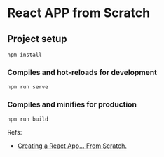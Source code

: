 # React APP from Scratch

## Project setup

```
npm install
```

### Compiles and hot-reloads for development
```
npm run serve
```

### Compiles and minifies for production
```
npm run build
```

Refs:

- [Creating a React App… From Scratch.](https://blog.usejournal.com/creating-a-react-app-from-scratch-f3c693b84658)



